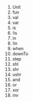 1. Unit
2. fun
3. val
4. var
5. is 
6. !is
7. in
8. !in
9. when
10. downTo
11. step
12. shl
13. shr
14. ushr
15. and
16. or
17. xor
18. inv

